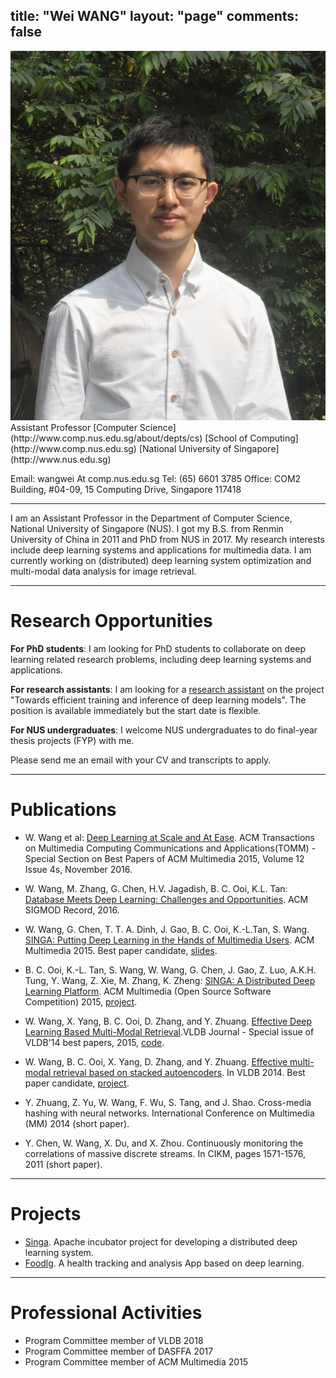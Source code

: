 title: "Wei WANG"
layout: "page"
comments: false
---
<img src='images/avatar.jpg' class='avatar'/>
Assistant Professor
[Computer Science](http://www.comp.nus.edu.sg/about/depts/cs)
[School of Computing](http://www.comp.nus.edu.sg)
[National University of Singapore](http://www.nus.edu.sg)

Email: wangwei At comp.nus.edu.sg
Tel: (65) 6601 3785
Office: COM2 Building, \#04-09, 15 Computing Drive, Singapore 117418

---

I am an Assistant Professor in the Department of Computer Science, National University of Singapore (NUS). I got my B.S. from Renmin University of China in 2011 and PhD from NUS in 2017. My research interests include deep learning systems and applications for multimedia data. I am currently working on (distributed) deep learning system optimization and multi-modal data analysis for image retrieval.

---

# Research Opportunities


**For PhD students**: I am looking for PhD students to collaborate on deep learning related research problems, including deep learning systems and applications.

**For research assistants**: I am looking for a [research assistant](2017/05/14/ra-startup) on the project "Towards efficient training and inference of deep learning models". The position is available immediately but the start date is flexible.

**For NUS undergraduates**: I welcome NUS undergraduates to do final-year thesis projects (FYP) with me.


Please send me an email with your CV and transcripts to apply.

---

# Publications

* W. Wang et al: [Deep Learning at Scale and At Ease](http://delivery.acm.org/10.1145/3000000/2996464/a69-wang.pdf?ip=202.166.19.179&id=2996464&acc=OA&key=4D4702B0C3E38B35%2E4D4702B0C3E38B35%2E4D4702B0C3E38B35%2E15F56E1470BE2D9E&CFID=695246172&CFTOKEN=39222796&__acm__=1479539828_f80e20c334ffcbb5a1e5bba36a6a969c). ACM Transactions on Multimedia Computing Communications and Applications(TOMM) - Special Section on Best Papers of ACM Multimedia 2015, Volume 12 Issue 4s, November 2016.

* W. Wang, M. Zhang, G. Chen, H.V. Jagadish, B. C. Ooi, K.L. Tan: [Database Meets Deep Learning: Challenges and Opportunities](http://www.comp.nus.edu.sg/~ooibc/dbdl.pdf). ACM SIGMOD Record, 2016.

* W. Wang, G. Chen, T. T. A. Dinh, J. Gao, B. C. Ooi, K.-L.Tan, S. Wang.  [SINGA: Putting Deep Learning in the Hands of Multimedia Users](http://www.comp.nus.edu.sg/~ooibc/singa-mm15.pdf). ACM Multimedia 2015. Best paper candidate, [slides](http://www.comp.nus.edu.sg/~ooibc/mm2015.ppt).

* B. C. Ooi, K.-L. Tan, S. Wang, W. Wang, G. Chen, J. Gao, Z. Luo, A.K.H. Tung, Y. Wang, Z. Xie, M. Zhang, K. Zheng: [SINGA: A Distributed Deep Learning Platform](http://www.comp.nus.edu.sg/~ooibc/singaopen-mm15.pdf). ACM Multimedia (Open Source Software Competition) 2015, [project](http://singa.apache.org/).

* W. Wang, X. Yang, B. C. Ooi, D. Zhang, and Y. Zhuang. [Effective Deep Learning Based Multi-Modal Retrieval](http://link.springer.com/article/10.1007/s00778-015-0391-4?wt_mc=email.event.1.SEM.ArticleAuthorOnlineFirst).VLDB Journal - Special issue of VLDB'14 best papers, 2015, [code](https://github.com/nudles/vldbj-code).

* W. Wang, B. C. Ooi, X. Yang, D. Zhang, and Y. Zhuang. [Effective multi-modal retrieval based on stacked autoencoders](http://www.comp.nus.edu.sg/~ooibc/crossmodalvldb14.pdf). In VLDB 2014. Best paper candidate, [project](2015/05/03/msae).

* Y. Zhuang, Z. Yu, W. Wang, F. Wu, S. Tang, and J. Shao. Cross-media hashing with neural networks. International Conference on Multimedia (MM) 2014 (short paper).

* Y. Chen, W. Wang, X. Du, and X. Zhou. Continuously monitoring the correlations of massive discrete streams. In CIKM, pages 1571-1576, 2011 (short paper).

---

# Projects

* [Singa](http://singa.apache.org). Apache incubator project for developing a distributed deep learning system.
* [Foodlg](http://www.foodlg.com/). A health tracking and analysis App based on deep learning.

---

# Professional Activities

* Program Committee member of VLDB 2018
* Program Committee member of DASFFA 2017
* Program Committee member of ACM Multimedia 2015
